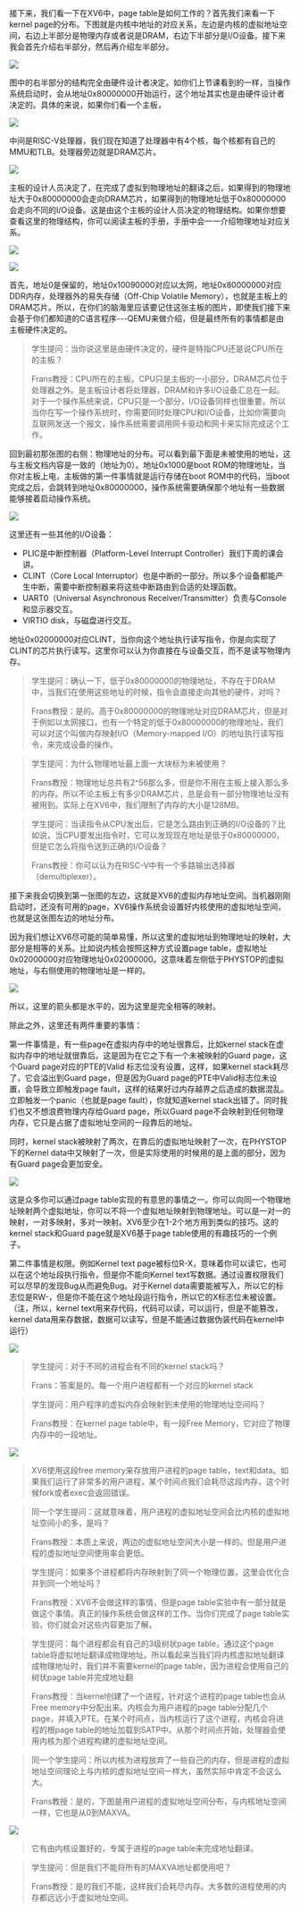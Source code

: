 接下来，我们看一下在XV6中，page table是如何工作的？首先我们来看一下kernel page的分布。下图就是内核中地址的对应关系，左边是内核的虚拟地址空间，右边上半部分是物理内存或者说是DRAM，右边下半部分是I/O设备。接下来我会首先介绍右半部分，然后再介绍左半部分。

[![](https://github.com/huihongxiao/MIT6.S081/raw/master/.gitbook/assets/image%20(345).png)](https://github.com/huihongxiao/MIT6.S081/blob/master/.gitbook/assets/image%20\(345\).png)

图中的右半部分的结构完全由硬件设计者决定。如你们上节课看到的一样，当操作系统启动时，会从地址0x80000000开始运行，这个地址其实也是由硬件设计者决定的。具体的来说，如果你们看一个主板，

[![](https://github.com/huihongxiao/MIT6.S081/raw/master/.gitbook/assets/image%20(238).png)](https://github.com/huihongxiao/MIT6.S081/blob/master/.gitbook/assets/image%20\(238\).png)

中间是RISC-V处理器，我们现在知道了处理器中有4个核，每个核都有自己的MMU和TLB。处理器旁边就是DRAM芯片。

[![](https://github.com/huihongxiao/MIT6.S081/raw/master/.gitbook/assets/image%20(404).png)](https://github.com/huihongxiao/MIT6.S081/blob/master/.gitbook/assets/image%20\(404\).png)

主板的设计人员决定了，在完成了虚拟到物理地址的翻译之后，如果得到的物理地址大于0x80000000会走向DRAM芯片，如果得到的物理地址低于0x80000000会走向不同的I/O设备。这是由这个主板的设计人员决定的物理结构。如果你想要查看这里的物理结构，你可以阅读主板的手册，手册中会一一介绍物理地址对应关系。

[![](https://github.com/huihongxiao/MIT6.S081/raw/master/.gitbook/assets/image%20(244).png)](https://github.com/huihongxiao/MIT6.S081/blob/master/.gitbook/assets/image%20\(244\).png)

[![](https://github.com/huihongxiao/MIT6.S081/raw/master/.gitbook/assets/image%20(192).png)](https://github.com/huihongxiao/MIT6.S081/blob/master/.gitbook/assets/image%20\(192\).png)

首先，地址0是保留的，地址0x10090000对应以太网，地址0x80000000对应DDR内存，处理器外的易失存储（Off-Chip Volatile Memory），也就是主板上的DRAM芯片。所以，在你们的脑海里应该要记住这张主板的图片，即使我们接下来会基于你们都知道的C语言程序---QEMU来做介绍，但是最终所有的事情都是由主板硬件决定的。

> 学生提问：当你说这里是由硬件决定的，硬件是特指CPU还是说CPU所在的主板？
> 
> Frans教授：CPU所在的主板。CPU只是主板的一小部分，DRAM芯片位于处理器之外。是主板设计者将处理器，DRAM和许多I/O设备汇总在一起。对于一个操作系统来说，CPU只是一个部分，I/O设备同样也很重要。所以当你在写一个操作系统时，你需要同时处理CPU和I/O设备，比如你需要向互联网发送一个报文，操作系统需要调用网卡驱动和网卡来实际完成这个工作。

回到最初那张图的右侧：物理地址的分布。可以看到最下面是未被使用的地址，这与主板文档内容是一致的（地址为0）。地址0x1000是boot ROM的物理地址，当你对主板上电，主板做的第一件事情就是运行存储在boot ROM中的代码，当boot完成之后，会跳转到地址0x80000000，操作系统需要确保那个地址有一些数据能够接着启动操作系统。

[![](https://github.com/huihongxiao/MIT6.S081/raw/master/.gitbook/assets/image%20(205).png)](https://github.com/huihongxiao/MIT6.S081/blob/master/.gitbook/assets/image%20\(205\).png)

这里还有一些其他的I/O设备：

- PLIC是中断控制器（Platform-Level Interrupt Controller）我们下周的课会讲。
- CLINT（Core Local Interruptor）也是中断的一部分。所以多个设备都能产生中断，需要中断控制器来将这些中断路由到合适的处理函数。
- UART0（Universal Asynchronous Receiver/Transmitter）负责与Console和显示器交互。  
- VIRTIO disk，与磁盘进行交互。

地址0x02000000对应CLINT，当你向这个地址执行读写指令，你是向实现了CLINT的芯片执行读写。这里你可以认为你直接在与设备交互，而不是读写物理内存。

> 学生提问：确认一下，低于0x80000000的物理地址，不存在于DRAM中，当我们在使用这些地址的时候，指令会直接走向其他的硬件，对吗？
> 
> Frans教授：是的。高于0x80000000的物理地址对应DRAM芯片，但是对于例如以太网接口，也有一个特定的低于0x80000000的物理地址，我们可以对这个叫做内存映射I/O（Memory-mapped I/O）的地址执行读写指令，来完成设备的操作。


> 学生提问：为什么物理地址最上面一大块标为未被使用？
> 
> Frans教授：物理地址总共有2^56那么多，但是你不用在主板上接入那么多的内存。所以不论主板上有多少DRAM芯片，总是会有一部分物理地址没有被用到。实际上在XV6中，我们限制了内存的大小是128MB。


> 学生提问：当读指令从CPU发出后，它是怎么路由到正确的I/O设备的？比如说，当CPU要发出指令时，它可以发现现在地址是低于0x80000000，但是它怎么将指令送到正确的I/O设备？
> 
> Frans教授：你可以认为在RISC-V中有一个多路输出选择器（demultiplexer）。

接下来我会切换到第一张图的左边，这就是XV6的虚拟内存地址空间。当机器刚刚启动时，还没有可用的page，XV6操作系统会设置好内核使用的虚拟地址空间，也就是这张图左边的地址分布。

因为我们想让XV6尽可能的简单易懂，所以这里的虚拟地址到物理地址的映射，大部分是相等的关系。比如说内核会按照这种方式设置page table，虚拟地址0x02000000对应物理地址0x02000000。这意味着左侧低于PHYSTOP的虚拟地址，与右侧使用的物理地址是一样的。

[![](https://github.com/huihongxiao/MIT6.S081/raw/master/.gitbook/assets/image%20(354).png)](https://github.com/huihongxiao/MIT6.S081/blob/master/.gitbook/assets/image%20\(354\).png)

所以，这里的箭头都是水平的，因为这里是完全相等的映射。

除此之外，这里还有两件重要的事情：

第一件事情是，有一些page在虚拟内存中的地址很靠后，比如kernel stack在虚拟内存中的地址就很靠后。这是因为在它之下有一个未被映射的Guard page，这个Guard page对应的PTE的Valid 标志位没有设置，这样，如果kernel stack耗尽了，它会溢出到Guard page，但是因为Guard page的PTE中Valid标志位未设置，会导致立即触发page fault，这样的结果好过内存越界之后造成的数据混乱。立即触发一个panic（也就是page fault），你就知道kernel stack出错了。同时我们也又不想浪费物理内存给Guard page，所以Guard page不会映射到任何物理内存，它只是占据了虚拟地址空间的一段靠后的地址。

同时，kernel stack被映射了两次，在靠后的虚拟地址映射了一次，在PHYSTOP下的Kernel data中又映射了一次，但是实际使用的时候用的是上面的部分，因为有Guard page会更加安全。

[![](https://github.com/huihongxiao/MIT6.S081/raw/master/.gitbook/assets/image%20(258).png)](https://github.com/huihongxiao/MIT6.S081/blob/master/.gitbook/assets/image%20\(258\).png)

这是众多你可以通过page table实现的有意思的事情之一。你可以向同一个物理地址映射两个虚拟地址，你可以不将一个虚拟地址映射到物理地址。可以是一对一的映射，一对多映射，多对一映射。XV6至少在1-2个地方用到类似的技巧。这的kernel stack和Guard page就是XV6基于page table使用的有趣技巧的一个例子。

第二件事情是权限。例如Kernel text page被标位R-X，意味着你可以读它，也可以在这个地址段执行指令，但是你不能向Kernel text写数据。通过设置权限我们可以尽早的发现Bug从而避免Bug。对于Kernel data需要能被写入，所以它的标志位是RW-，但是你不能在这个地址段运行指令，所以它的X标志位未被设置。（注，所以，kernel text用来存代码，代码可以读，可以运行，但是不能篡改，kernel data用来存数据，数据可以读写，但是不能通过数据伪装代码在kernel中运行）

[![](https://github.com/huihongxiao/MIT6.S081/raw/master/.gitbook/assets/image%20(260).png)](https://github.com/huihongxiao/MIT6.S081/blob/master/.gitbook/assets/image%20\(260\).png)

> 学生提问：对于不同的进程会有不同的kernel stack吗？
> 
> Frans：答案是的。每一个用户进程都有一个对应的kernel stack


> 学生提问：用户程序的虚拟内存会映射到未使用的物理地址空间吗？
> 
> Frans教授：在kernel page table中，有一段Free Memory，它对应了物理内存中的一段地址。

[![](https://github.com/huihongxiao/MIT6.S081/raw/master/.gitbook/assets/image%20(246).png)](https://github.com/huihongxiao/MIT6.S081/blob/master/.gitbook/assets/image%20\(246\).png)

> XV6使用这段free memory来存放用户进程的page table，text和data。如果我们运行了非常多的用户进程，某个时间点我们会耗尽这段内存，这个时候fork或者exec会返回错误。


> 同一个学生提问：这就意味着，用户进程的虚拟地址空间会比内核的虚拟地址空间小的多，是吗？
> 
> Frans教授：本质上来说，两边的虚拟地址空间大小是一样的。但是用户进程的虚拟地址空间使用率会更低。


> 学生提问：如果多个进程都将内存映射到了同一个物理位置，这里会优化合并到同一个地址吗？
> 
> Frans教授：XV6不会做这样的事情，但是page table实验中有一部分就是做这个事情。真正的操作系统会做这样的工作。当你们完成了page table实验，你们就会对这些内容更加了解。


> 学生提问：每个进程都会有自己的3级树状page table，通过这个page table将虚拟地址翻译成物理地址。所以看起来当我们将内核虚拟地址翻译成物理地址时，我们并不需要kernel的page table，因为进程会使用自己的树状page table并完成地址翻
> 
> Frans教授：当kernel创建了一个进程，针对这个进程的page table也会从Free memory中分配出来。内核会为用户进程的page table分配几个page，并填入PTE。在某个时间点，当内核运行了这个进程，内核会将进程的根page table的地址加载到SATP中。从那个时间点开始，处理器会使用内核为那个进程构建的虚拟地址空间。


> 同一个学生提问：所以内核为进程放弃了一些自己的内存，但是进程的虚拟地址空间理论上与内核的虚拟地址空间一样大，虽然实际中肯定不会这么大。
> 
> Frans教授：是的，下图是用户进程的虚拟地址空间分布，与内核地址空间一样，它也是从0到MAXVA。

[![](https://github.com/huihongxiao/MIT6.S081/raw/master/.gitbook/assets/image%20(211).png)](https://github.com/huihongxiao/MIT6.S081/blob/master/.gitbook/assets/image%20\(211\).png)

> 它有由内核设置好的，专属于进程的page table来完成地址翻译。

> 学生提问：但是我们不能将所有的MAXVA地址都使用吧？
> 
> Frans教授：是的我们不能，这样我们会耗尽内存。大多数的进程使用的内存都远远小于虚拟地址空间。